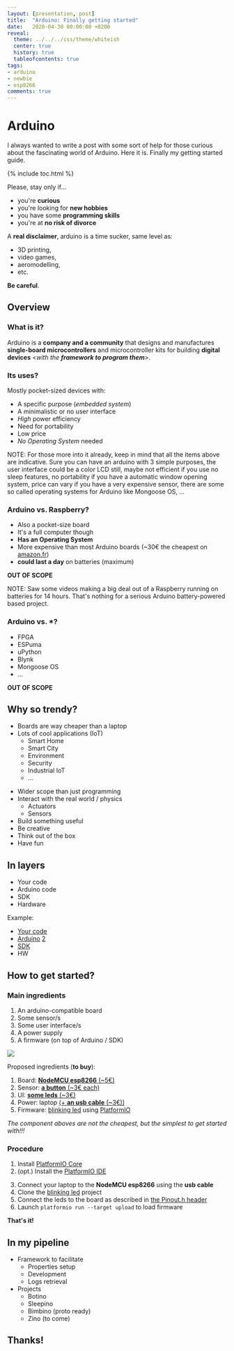 ```yaml
---
layout: [presentation, post]
title:  "Arduino: Finally getting started"
date:   2020-04-30 00:00:00 +0200
reveal:
  theme: ../../../css/theme/whiteish
  center: true
  history: true
  tableofcontents: true
tags:
- arduino 
- newbie
- esp8266
comments: true
---
```


# Arduino

<!--slide-ignore-begin-->

I always wanted to write a post with some sort of help for those curious about the fascinating world of Arduino. Here it is. Finally my getting started guide.

<!--slide-ignore-end-->

<!--slide-down-->

{% include toc.html %}

<!--slide-down-->

Please, stay only if...

- you're **curious**
- you're looking for **new hobbies**
- you have some **programming skills**
- you're at **no risk of divorce**

<!--slide-ignore-begin-->

A **real disclaimer**, arduino is a time sucker, same level as:

- 3D printing, 
- video games,
- aeromodelling, 
- etc.

**Be careful**.

<!--slide-ignore-end-->

<!--slide-next-->

<!--more-->

## Overview

<!--slide-down-->

### What is it?

Arduino is a **company and a community** that designs and manufactures **single-board microcontrollers** and microcontroller kits for building **digital devices** <_with the **framework to program them**_>.

<!--slide-down-->

### Its uses?

Mostly pocket-sized devices with:

- A specific purpose (_embedded system_)
- A minimalistic or no user interface
- _High_ power efficiency
- Need for portability
- Low price
- _No Operating System_ needed

NOTE: For those more into it already, keep in mind that all the items above are indicative. Sure you can have an arduino with 3 simple purposes, the user interface could be a color LCD still, maybe not efficient if you use no sleep features, no portability if you have a automatic window opening system, price can vary if you have a very expensive sensor, there are some so called operating systems for Arduino like Mongoose OS, ...

<!--slide-down-->

### Arduino vs. Raspberry?

- Also a pocket-size board
- It's a full computer though
- **Has an Operating System**
- More expensive than most Arduino boards (~30€ the cheapest on [amazon.fr](https://www.amazon.fr/Raspberry-Plaque-mod%C3%A8le-Cortex-11811853/dp/B07KKBCXLY/ref=sr_1_3?__mk_fr_FR=%C3%85M%C3%85%C5%BD%C3%95%C3%91&dchild=1&keywords=raspberry+pi&qid=1588318997&sr=8-3))
- **could last a day** on batteries (maximum)

**OUT OF SCOPE**

NOTE: Saw some videos making a big deal out of a Raspberry running on batteries for 14 hours. That's nothing for a serious Arduino battery-powered based project.

<!--slide-down-->

### Arduino vs. *?

- FPGA
- ESPuma
- uPython
- Blynk
- Mongoose OS
- ...

**OUT OF SCOPE**

<!--slide-next-->

## Why so trendy?

<!--slide-down-->

- Boards are way cheaper than a laptop
- Lots of cool applications (IoT)
  - Smart Home
  - Smart City
  - Environment
  - Security
  - Industrial IoT
  - ...

<!--slide-down-->

- Wider scope than just programming
- Interact with the real world / physics
  - Actuators
  - Sensors
- Build something useful
- Be creative
- Think out of the box
- Have fun

<!--slide-next-->

## In layers

- Your code
- Arduino code
- SDK
- Hardware

<!--slide-down-->

Example: 

- [Your code](https://github.com/mauriciojost/arduino-boards-primitives/blob/master/src/primitives/BoardESP32.h#L95)
- [Arduino](https://github.com/espressif/arduino-esp32/blob/master/libraries/SPIFFS/src/SPIFFS.h) [2](https://github.com/espressif/arduino-esp32/blob/master/libraries/SPIFFS/src/SPIFFS.cpp#L68)
- [SDK](https://docs.espressif.com/projects/esp-idf/en/latest/esp32/api-reference/storage/spiffs.html)
- HW


<!--slide-next-->

## How to get started?

<!--slide-down-->

### Main ingredients

1. An arduino-compatible board
2. Some sensor/s
3. Some user interface/s
4. A power supply
5. A firmware (on top of Arduino / SDK)

<img src='https://g.gravizo.com/svg?
@startuml;
rectangle "Board" {;
  rectangle "Firmware";
};
rectangle "Sensor";
rectangle "Power"; 
rectangle "UI";
Sensor --> Firmware;
Firmware --> UI;
Power --> Board;
@enduml
'>

<!--slide-down-->

Proposed ingredients (**to buy**):


1. Board: [**NodeMCU esp8266** (~5€)](https://www.amazon.fr/Yizhet-NodeMCU-ESP8266-ESP-12E-D%C3%A9veloppement/dp/B07XJWK5F4/ref=sr_1_3?dchild=1&keywords=ESP8266+nodeMCU&qid=1588339084&sr=8-3)
2. Sensor: [**a button** (~3€ each)](https://www.amazon.fr/dp/B07DPSMRJ6/ref=cm_sw_em_r_mt_)
3. UI: [**some leds** (~3€)](https://www.amazon.fr/dp/B07PR5T67K/ref=cm_sw_em_r_mt_dp_U_NncREbE6NZ3Q3)
4. Power: laptop [(+ **an usb cable** (~3€))](https://www.amazon.fr/dp/B0711PVX6Z/ref=cm_sw_em_r_mt_)
5. Firmware: [blinking led](https://github.com/mauriciojost/esp8266-semaphore) using [PlatformIO](https://platformio.org/)

_The component aboves are not the cheapest, but the simplest to get started with!!!_

<!--slide-next-->

### Procedure

<!--slide-down-->

1. Install [PlatformIO Core](https://docs.platformio.org/en/latest/core/installation.html)
2. (opt.) Install the [PlatformIO IDE](https://platformio.org/platformio-ide)

<!--slide-down-->

3. Connect your laptop to the **NodeMCU esp8266** using the **usb cable**
4. Clone the [blinking led](https://github.com/mauriciojost/esp8266-blinking-led) project
5. Connect the leds to the board as described in [the Pinout.h header](https://github.com/mauriciojost/esp8266-blinking-led/blob/master/src/Pinout.h)
6. Launch `platformio run --target upload` to load firmware

**That's it!**

<!--slide-next-->

## In my pipeline

- Framework to facilitate
  - Properties setup
  - Development
  - Logs retrieval
- Projects
  - Botino
  - Sleepino
  - Bimbino (proto ready)
  - Zino (to come)

<!--slide-down-->

## Thanks!

 
